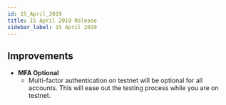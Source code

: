 ```yaml
---
id: 15_April_2019
title: 15 April 2019 Release
sidebar_label: 15 April 2019
---
```




## Improvements

* **MFA Optional**
    * Multi-factor authentication on testnet will be optional for all accounts. This will ease out the testing process while you are on testnet.

